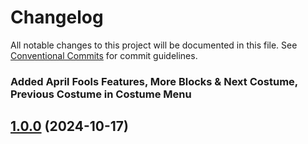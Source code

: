 # Changelog

All notable changes to this project will be documented in this file. See
[Conventional Commits](https://conventionalcommits.org) for commit guidelines.

### Added April Fools Features, More Blocks & Next Costume, Previous Costume in Costume Menu
## [1.0.0](https://github.com/gabsthecuriouskid/hiddenblocks/) (2024-10-17)